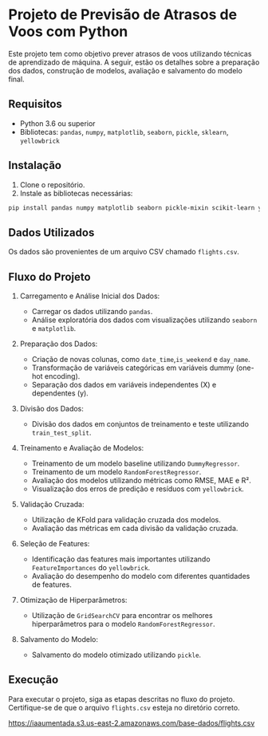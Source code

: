 #  Projeto de Previsão de Atrasos de Voos com Python

Este projeto tem como objetivo prever atrasos de voos utilizando técnicas de aprendizado de máquina. A seguir, estão os detalhes sobre a preparação dos dados, construção de modelos, avaliação e salvamento do modelo final.

## Requisitos
- Python 3.6 ou superior
- Bibliotecas: `pandas`, `numpy`, `matplotlib`, `seaborn`, `pickle`, `sklearn`, `yellowbrick`

## Instalação
1. Clone o repositório.
2. Instale as bibliotecas necessárias:
```bash 
pip install pandas numpy matplotlib seaborn pickle-mixin scikit-learn yellowbrick
```

## Dados Utilizados
Os dados são provenientes de um arquivo CSV chamado `flights.csv`.

## Fluxo do Projeto
1. Carregamento e Análise Inicial dos Dados:

   - Carregar os dados utilizando `pandas`.
   - Análise exploratória dos dados com visualizações utilizando `seaborn` e `matplotlib`.

2. Preparação dos Dados:

   - Criação de novas colunas, como `date_time`,`is_weekend` e `day_name`.
   - Transformação de variáveis categóricas em variáveis dummy (one-hot encoding).
   - Separação dos dados em variáveis independentes (X) e dependentes (y).

3. Divisão dos Dados:

   - Divisão dos dados em conjuntos de treinamento e teste utilizando `train_test_split`.

4. Treinamento e Avaliação de Modelos:

   - Treinamento de um modelo baseline utilizando `DummyRegressor`.
   - Treinamento de um modelo `RandomForestRegressor`.
   - Avaliação dos modelos utilizando métricas como RMSE, MAE e R².
   - Visualização dos erros de predição e resíduos com `yellowbrick`.

5. Validação Cruzada:

   - Utilização de KFold para validação cruzada dos modelos.
   - Avaliação das métricas em cada divisão da validação cruzada.

6. Seleção de Features:

   - Identificação das features mais importantes utilizando `FeatureImportances` do `yellowbrick`.
   - Avaliação do desempenho do modelo com diferentes quantidades de features.

7. Otimização de Hiperparâmetros:

   - Utilização de `GridSearchCV` para encontrar os melhores hiperparâmetros para o modelo `RandomForestRegressor`.

8. Salvamento do Modelo:

   - Salvamento do modelo otimizado utilizando `pickle`.

## Execução
Para executar o projeto, siga as etapas descritas no fluxo do projeto. Certifique-se de que o arquivo `flights.csv` esteja no diretório correto.












https://iaaumentada.s3.us-east-2.amazonaws.com/base-dados/flights.csv
